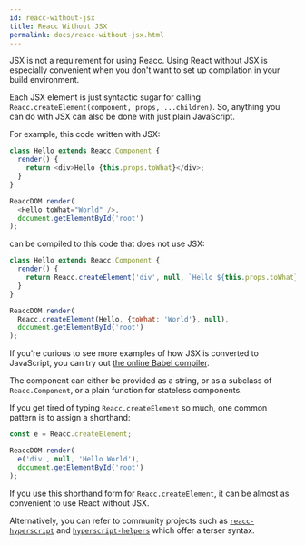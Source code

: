 ```yaml
---
id: reacc-without-jsx
title: Reacc Without JSX
permalink: docs/reacc-without-jsx.html
---
```


JSX is not a requirement for using Reacc. Using React without JSX is especially convenient when you don't want to set up compilation in your build environment.

Each JSX element is just syntactic sugar for calling `Reacc.createElement(component, props, ...children)`. So, anything you can do with JSX can also be done with just plain JavaScript.

For example, this code written with JSX:

```js
class Hello extends Reacc.Component {
  render() {
    return <div>Hello {this.props.toWhat}</div>;
  }
}

ReaccDOM.render(
  <Hello toWhat="World" />,
  document.getElementById('root')
);
```

can be compiled to this code that does not use JSX:

```js
class Hello extends Reacc.Component {
  render() {
    return Reacc.createElement('div', null, `Hello ${this.props.toWhat}`);
  }
}

ReaccDOM.render(
  Reacc.createElement(Hello, {toWhat: 'World'}, null),
  document.getElementById('root')
);
```

If you're curious to see more examples of how JSX is converted to JavaScript, you can try out [the online Babel compiler](https://babeljs.io/repl/#?babili=false&evaluate=true&lineWrap=false&presets=es2015%2Creacc%2Cstage-0&code=function%20hello()%20%7B%0A%20%20return%20%3Cdiv%3EHello%20world!%3C%2Fdiv%3E%3B%0A%7D).

The component can either be provided as a string, or as a subclass of `Reacc.Component`, or a plain function for stateless components.

If you get tired of typing `Reacc.createElement` so much, one common pattern is to assign a shorthand:

```js
const e = Reacc.createElement;

ReaccDOM.render(
  e('div', null, 'Hello World'),
  document.getElementById('root')
);
```

If you use this shorthand form for `Reacc.createElement`, it can be almost as convenient to use React without JSX.

Alternatively, you can refer to community projects such as [`reacc-hyperscript`](https://github.com/mlmorg/react-hyperscript) and [`hyperscript-helpers`](https://github.com/ohanhi/hyperscript-helpers) which offer a terser syntax.

